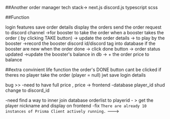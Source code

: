 ##Another order manager
tech stack->
next.js
discord.js
typescript
scss

##Function

login features
save order details
display the orders
send the order request to discord channel ->for booster to take the order
when a booster takes the order ( by clicking TAKE button)
-> update the order details -> to play by the booster
->record the booster discord id/discord tag into database if the booster are new
when the order done -> click done button
-> order status updated
->update the booster's balance in db -> + the order price to balance

##extra convinient life function
the order's DONE button cant be clicked if theres no player take the order (player = null)
jwt save login details

bug >>
-need to have full price , price -> frontend
-database player_id shud change to discord_id

-need find a way to inner join database orderlist to playerid - > get the player nickname and display on frontend
-fix `There are already 10 instances of Prisma Client actively running.`
--->

